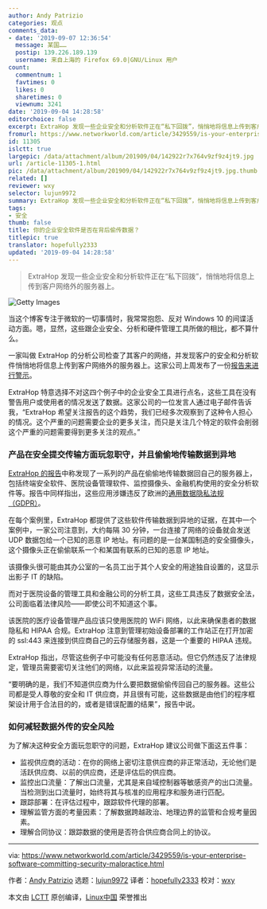 ```yaml
---
author: Andy Patrizio
categories: 观点
comments_data:
- date: '2019-09-07 12:36:54'
  message: 某国……
  postip: 139.226.189.139
  username: 来自上海的 Firefox 69.0|GNU/Linux 用户
count:
  commentnum: 1
  favtimes: 0
  likes: 0
  sharetimes: 0
  viewnum: 3241
date: '2019-09-04 14:28:58'
editorchoice: false
excerpt: ExtraHop 发现一些企业安全和分析软件正在“私下回拨”，悄悄地将信息上传到客户网络外的服务器上。
fromurl: https://www.networkworld.com/article/3429559/is-your-enterprise-software-committing-security-malpractice.html
id: 11305
islctt: true
largepic: /data/attachment/album/201909/04/142922r7x764v9zf9z4jt9.jpg
url: /article-11305-1.html
pic: /data/attachment/album/201909/04/142922r7x764v9zf9z4jt9.jpg.thumb.jpg
related: []
reviewer: wxy
selector: lujun9972
summary: ExtraHop 发现一些企业安全和分析软件正在“私下回拨”，悄悄地将信息上传到客户网络外的服务器上。
tags:
- 安全
thumb: false
title: 你的企业安全软件是否在背后偷传数据？
titlepic: true
translator: hopefully2333
updated: '2019-09-04 14:28:58'
---
```



> 
> ExtraHop 发现一些企业安全和分析软件正在“私下回拨”，悄悄地将信息上传到客户网络外的服务器上。
> 
> 
> 


![Getty Images](/data/attachment/album/201909/04/142922r7x764v9zf9z4jt9.jpg)


当这个博客专注于微软的一切事情时，我常常抱怨、反对 Windows 10 的间谍活动方面。嗯，显然，这些跟企业安全、分析和硬件管理工具所做的相比，都不算什么。


一家叫做 ExtraHop 的分析公司检查了其客户的网络，并发现客户的安全和分析软件悄悄地将信息上传到客户网络外的服务器上。这家公司上周发布了一份[报告来进行警示](https://www.extrahop.com/company/press-releases/2019/extrahop-issues-warning-about-phoning-home/)。


ExtraHop 特意选择不对这四个例子中的企业安全工具进行点名，这些工具在没有警告用户或使用者的情况发送了数据。这家公司的一位发言人通过电子邮件告诉我，“ExtraHop 希望关注报告的这个趋势，我们已经多次观察到了这种令人担心的情况。这个严重的问题需要企业的更多关注，而只是关注几个特定的软件会削弱这个严重的问题需要得到更多关注的观点。”


### 产品在安全提交传输方面玩忽职守，并且偷偷地传输数据到异地


[ExtraHop 的报告](https://www.extrahop.com/resources/whitepapers/eh-security-advisory-calling-home-success/)中称发现了一系列的产品在偷偷地传输数据回自己的服务器上，包括终端安全软件、医院设备管理软件、监控摄像头、金融机构使用的安全分析软件等。报告中同样指出，这些应用涉嫌违反了欧洲的[通用数据隐私法规（GDPR）](https://www.csoonline.com/article/3202771/general-data-protection-regulation-gdpr-requirements-deadlines-and-facts.html)。


在每个案例里，ExtraHop 都提供了这些软件传输数据到异地的证据，在其中一个案例中，一家公司注意到，大约每隔 30 分钟，一台连接了网络的设备就会发送 UDP 数据包给一个已知的恶意 IP 地址。有问题的是一台某国制造的安全摄像头，这个摄像头正在偷偷联系一个和某国有联系的已知的恶意 IP 地址。


该摄像头很可能由其办公室的一名员工出于其个人安全的用途独自设置的，这显示出影子 IT 的缺陷。


而对于医院设备的管理工具和金融公司的分析工具，这些工具违反了数据安全法，公司面临着法律风险——即使公司不知道这个事。


该医院的医疗设备管理产品应该只使用医院的 WiFi 网络，以此来确保患者的数据隐私和 HIPAA 合规。ExtraHop 注意到管理初始设备部署的工作站正在打开加密的 ssl:443 来连接到供应商自己的云存储服务器，这是一个重要的 HIPAA 违规。


ExtraHop 指出，尽管这些例子中可能没有任何恶意活动。但它仍然违反了法律规定，管理员需要密切关注他们的网络，以此来监视异常活动的流量。


“要明确的是，我们不知道供应商为什么要把数据偷偷传回自己的服务器。这些公司都是受人尊敬的安全和 IT 供应商，并且很有可能，这些数据是由他们的程序框架设计用于合法目的的，或者是错误配置的结果”，报告中说。


### 如何减轻数据外传的安全风险


为了解决这种安全方面玩忽职守的问题，ExtraHop 建议公司做下面这五件事：


* 监视供应商的活动：在你的网络上密切注意供应商的非正常活动，无论他们是活跃供应商、以前的供应商，还是评估后的供应商。
* 监控出口流量：了解出口流量，尤其是来自域控制器等敏感资产的出口流量。当检测到出口流量时，始终将其与核准的应用程序和服务进行匹配。
* 跟踪部署：在评估过程中，跟踪软件代理的部署。
* 理解监管方面的考量因素：了解数据跨越政治、地理边界的监管和合规考量因素。
* 理解合同协议：跟踪数据的使用是否符合供应商合同上的协议。




---


via: <https://www.networkworld.com/article/3429559/is-your-enterprise-software-committing-security-malpractice.html>


作者：[Andy Patrizio](https://www.networkworld.com/author/Andy-Patrizio/) 选题：[lujun9972](https://github.com/lujun9972) 译者：[hopefully2333](https://github.com/hopefully2333) 校对：[wxy](https://github.com/wxy)


本文由 [LCTT](https://github.com/LCTT/TranslateProject) 原创编译，[Linux中国](https://linux.cn/) 荣誉推出